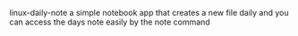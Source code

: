 linux-daily-note
a simple notebook app that creates a new file daily and you can access the days note easily by the note command 

